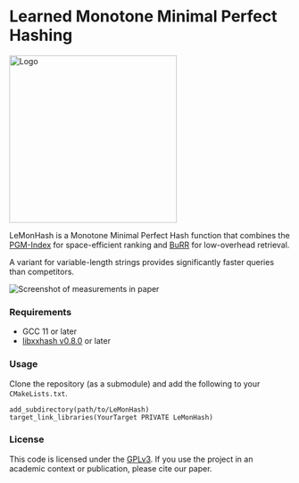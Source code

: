 # Learned Monotone Minimal Perfect Hashing

<img src="https://raw.githubusercontent.com/ByteHamster/DirectRankStoring/main/lemon_wordmark.svg" width="300" alt="Logo">

LeMonHash is a Monotone Minimal Perfect Hash function that combines
the [PGM-Index](https://github.com/gvinciguerra/PGM-index) for space-efficient ranking
and [BuRR](https://github.com/lorenzhs/BuRR) for low-overhead retrieval.

A variant for variable-length strings provides significantly faster queries than competitors.

<img src="https://raw.githubusercontent.com/ByteHamster/DirectRankStoring/main/plots.png" alt="Screenshot of measurements in paper">

### Requirements

- GCC 11 or later
- [libxxhash v0.8.0](https://github.com/Cyan4973/xxHash/releases/tag/v0.8.0) or later

### Usage

Clone the repository (as a submodule) and add the following to your `CMakeLists.txt`.

```
add_subdirectory(path/to/LeMonHash)
target_link_libraries(YourTarget PRIVATE LeMonHash)
```

### License

This code is licensed under the [GPLv3](/LICENSE).
If you use the project in an academic context or publication, please cite our paper.
